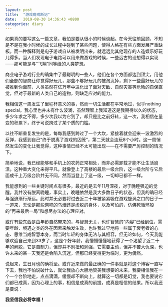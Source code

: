 ```yaml
---
layout: post
title:  "游戏瘾戒断记"
date:   2019-08-30 14:36:43 +0800
categories: diary
---
```


如果真的要写这么一篇文章，我怕是要从很小的时候谈起。在今天往前回顾，不知是不是在我小时候的成长过程中碰到了某些问题，使得人格在有些方面发展严重缺板。而一种解释则是电子游戏自从被发明出来，就远远比其他现存的人造娱乐好玩儿得多。当人们发现电子电路可以用来做游戏的时候，一些远古的设想得以实现——那可能是与“飞翔”同等级的人类梦想。

商业电子游戏行业的确集中了最聪明的一些人，他们在各个方面都达到顶尖，用他们全部的智商让你觉得好玩儿，那些不够好玩儿的被淘汰掉，剩下一些最好玩儿的被推到你面前，人类虽然在亿万年中进化出了面对天敌、自然灾害等危险的自保直觉，但对于最新的人类自己的造物，则缺乏应对的能力。

我相信这一周发生了里程杯意义的事，然而一切生活都在平常地过，似乎nothing special。我心里也并未有什么波澜，虽然理智上我知道这是我期待以久的状态，多少年求之不得，多少次我以为它到了，却只是比之前好转，这一次，我相信在量变的积累下，终于可说跨过了某个质的门槛。

以往不断重复发生的是，每每我感到跨过了一个大坎，紧接着就会迎来一波激烈的反弹，我感到自己“终于脱离了游戏的囚笼”，第二天就会连玩8个小时。这一周悄然发生的变化让我觉得，这种事情已经不太可能出现——在不需要严厉控制的情况下。

简单地说，我已经能够和手机上的农药正常相处，而非必需卸载才能不让生活崩溃。这种重大变化来得平凡，就像登上了高楼的最后一级台阶，这一级台阶与它后面成千上万级台阶并无不同，然而当登上了这一级，一切却已都不一样。

我能想到的一些关键时间点有很多，最近的是去年11月深夜，对于晚睡强迫的觉醒。我并没有脱离晚睡，事实上，晚睡依然是我大多数日子的状态，但我的确已经与强迫渐行渐远。此时并无必要将过去近二十年被紧紧吸在游戏旋涡之口的日子一一道来，无论是那些网吧的乌烟还是虚脱的身体，以及可怕的，仿佛死循环般的“再来最后一局”和想尽办法的心理应对。

或许有些东西是由年龄自然带来的，与智慧无关，也许智慧的“内容”已经到位，需要年龄、境遇之类的外在因素来触发生效，也许我过早地将一些属于衰老者的心态、思维当成智慧本身，而当时年轻的身体无法与其相容，但无论如何，今天我能够欢迎自己来到33岁了，这是个好年龄，我懵懵懂懂地获得了一个渴望了近二十年的解脱，它是自制力，但却并不别扭和勉强，它需要主动，但并不苦大仇深，也许未来的某一天我还是会陷入沉迷，但那已经变得更为临时，更为偶然。

说起来，生日月也的确将至。或许近来做的最正确的一件事就是将这个博客一直写下去，我也不怕说破什么，就让我放心大胆地赞美我想要的未来，我要相信我在一个一个台阶地走，点点滴滴，缓慢却不断向上。就算这一切都是幻觉，我也要说它们都已成真，因为心理上的事，相信是成真的前提，成真是相信的结果。所以我还是要说：

**我坚信我必将幸福！**
